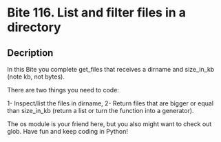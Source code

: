 # Bite 116. List and filter files in a directory

## Decription

In this Bite you complete get_files that receives a dirname and size_in_kb (note kb, not bytes).

There are two things you need to code:

1- Inspect/list the files in dirname,
2- Return files that are bigger or equal than size_in_kb (return a list or turn the function into a generator).


The os module is your friend here, but you also might want to check out glob. Have fun and keep coding in Python!